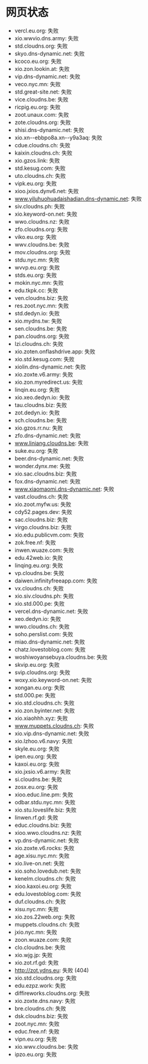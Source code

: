 # 网页状态
- vercl.eu.org: 失败
- xio.wwvio.dns.army: 失败
- std.cloudns.org: 失败
- skyo.dns-dynamic.net: 失败
- kcoco.eu.org: 失败
- xio.zon.lookin.at: 失败
- vip.dns-dynamic.net: 失败
- veco.nyc.mn: 失败
- std.great-site.net: 失败
- vice.cloudns.be: 失败
- ricpig.eu.org: 失败
- zoot.unaux.com: 失败
- zote.cloudns.org: 失败
- shisi.dns-dynamic.net: 失败
- xio.xn--ebbpo8a.xn--y9a3aq: 失败
- cdue.cloudns.ch: 失败
- kaixin.cloudns.ch: 失败
- xio.gzos.link: 失败
- std.kesug.com: 失败
- uto.cloudns.ch: 失败
- vipk.eu.org: 失败
- xioo.jxios.dynv6.net: 失败
- www.yiluhuohuadaishadian.dns-dynamic.net: 失败
- siv.cloudns.ph: 失败
- xio.keyword-on.net: 失败
- wwo.cloudns.nz: 失败
- zfo.cloudns.org: 失败
- viko.eu.org: 失败
- wwv.cloudns.be: 失败
- mov.cloudns.org: 失败
- stdu.nyc.mn: 失败
- wvvp.eu.org: 失败
- stds.eu.org: 失败
- mokin.nyc.mn: 失败
- edu.tkpk.cc: 失败
- ven.cloudns.biz: 失败
- res.zoot.nyc.mn: 失败
- std.dedyn.io: 失败
- xio.mydns.tw: 失败
- sen.cloudns.be: 失败
- pan.cloudns.org: 失败
- lzi.cloudns.ch: 失败
- xio.zoten.onflashdrive.app: 失败
- xio.std.kesug.com: 失败
- xiolin.dns-dynamic.net: 失败
- xio.zoxte.v6.army: 失败
- xio.zon.myredirect.us: 失败
- linqin.eu.org: 失败
- xio.xeo.dedyn.io: 失败
- tau.cloudns.biz: 失败
- zot.dedyn.io: 失败
- sch.cloudns.be: 失败
- xio.gzos.rr.nu: 失败
- zfo.dns-dynamic.net: 失败
- www.liniang.cloudns.be: 失败
- suke.eu.org: 失败
- beer.dns-dynamic.net: 失败
- wonder.dynx.me: 失败
- xio.sac.cloudns.biz: 失败
- fox.dns-dynamic.net: 失败
- www.xiaomaomi.dns-dynamic.net: 失败
- vast.cloudns.ch: 失败
- xio.zoot.myfw.us: 失败
- cdy52.pages.dev: 失败
- sac.cloudns.biz: 失败
- virgo.cloudns.biz: 失败
- xio.edu.publicvm.com: 失败
- zok.free.nf: 失败
- inwen.wuaze.com: 失败
- edu.42web.io: 失败
- linqing.eu.org: 失败
- vp.cloudns.be: 失败
- daiwen.infinityfreeapp.com: 失败
- vx.cloudns.ch: 失败
- xio.siv.cloudns.ph: 失败
- xio.std.000.pe: 失败
- vercel.dns-dynamic.net: 失败
- xeo.dedyn.io: 失败
- wwo.cloudns.ch: 失败
- soho.perslist.com: 失败
- miao.dns-dynamic.net: 失败
- chatz.lovestoblog.com: 失败
- woshiwoyansebuya.cloudns.be: 失败
- skvip.eu.org: 失败
- svip.cloudns.org: 失败
- woxy.xio.keyword-on.net: 失败
- xongan.eu.org: 失败
- std.000.pe: 失败
- xio.std.cloudns.ch: 失败
- xio.zon.byinter.net: 失败
- xio.xiaohhh.xyz: 失败
- www.muppets.cloudns.ch: 失败
- xio.vip.dns-dynamic.net: 失败
- xio.lzhoo.v6.navy: 失败
- skyle.eu.org: 失败
- ipen.eu.org: 失败
- kaxoi.eu.org: 失败
- xio.jxsio.v6.army: 失败
- si.cloudns.be: 失败
- zosx.eu.org: 失败
- xioo.educ.line.pm: 失败
- odbar.stdu.nyc.mn: 失败
- xio.stu.loveslife.biz: 失败
- linwen.rf.gd: 失败
- educ.cloudns.biz: 失败
- xioo.wwo.cloudns.nz: 失败
- vp.dns-dynamic.net: 失败
- xio.zoxte.v6.rocks: 失败
- age.xisu.nyc.mn: 失败
- xio.live-on.net: 失败
- xio.soho.lovedub.net: 失败
- kenelm.cloudns.ch: 失败
- xioo.kaxoi.eu.org: 失败
- edu.lovestoblog.com: 失败
- duf.cloudns.ch: 失败
- xisu.nyc.mn: 失败
- xio.zos.22web.org: 失败
- muppets.cloudns.ch: 失败
- jxio.nyc.mn: 失败
- zoon.wuaze.com: 失败
- clo.cloudns.be: 失败
- xio.wjg.jp: 失败
- xio.zot.rf.gd: 失败
- http://zot.ydns.eu: 失败 (404)
- xio.std.cloudns.org: 失败
- edu.ezpz.work: 失败
- diffireworks.cloudns.org: 失败
- xio.zoxte.dns.navy: 失败
- bre.cloudns.ch: 失败
- dsk.cloudns.biz: 失败
- zoot.nyc.mn: 失败
- educ.free.nf: 失败
- vipn.eu.org: 失败
- xio.wwv.cloudns.be: 失败
- ipzo.eu.org: 失败
